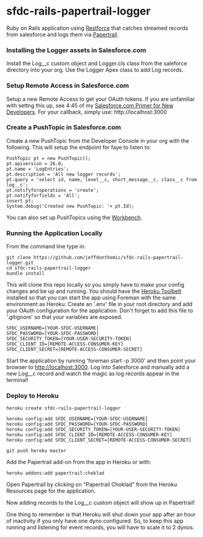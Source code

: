 # sfdc-rails-papertrail-logger

Ruby on Rails application using [Restforce](https://github.com/ejholmes/restforce) that catches streamed records from salesforce and logs them via [Papertrail](http://www.papertrailapp.com).

### Installing the Logger assets in Salesforce.com

Install the Log__c custom object and Logger.cls class from the saleforce directory into your org. Use the Logger Apex class to add Log records.

### Setup Remote Access in Salesforce.com

Setup a new Remote Access to get your OAuth tokens. If you are unfamiliar with settng this up, see 4:45 of my [Salesforce.com Primer for New Developers](http://www.youtube.com/watch?v=fq2ju2ML9GM). For your callback, simply use: http://localhost:3000

### Create a PushTopic in Salesforce.com

Create a new PushTopic from the Developer Console in your org with the following. This will setup the endpoint for faye to listen to:

	PushTopic pt = new PushTopic();  
	pt.apiversion = 26.0;  
	pt.name = 'LogEntries';
	pt.description = 'All new logger records';  
	pt.query = 'select id, name, level__c, short_message__c, class__c from log__c'; 
	pt.notifyforoperations = 'create';
	pt.notifyforfields = 'All'; 
	insert pt;  
	System.debug('Created new PushTopic: '+ pt.Id);

You can also set up PushTopics using the [Workbench](https://workbench.developerforce.com).

### Running the Application Locally

From the command line type in:

	git clone https://github.com/jeffdonthemic/sfdc-rails-papertrail-logger.git
	cd sfdc-rails-papertrail-logger
	bundle install

This will clone this repo locally so you simply have to make your config changes and be up and running. You should have the [Heroku Toolbelt](https://toolbelt.heroku.com) installed so that you can start the app using Foreman with the same environment as Heroku. Create an '.env' file in your root directory and add your OAuth configuration for the application. Don't forget to add this file to '.gitignore' so that your variables are exposed.

	SFDC_USERNAME=[YOUR-SFDC-USERNAME]
	SFDC_PASSWORD=[YOUR-SFDC-PASSWORD]
	SFDC_SECURITY_TOKEN=[YOUR-USER-SECURITY-TOKEN]
	SFDC_CLIENT_ID=[REMOTE-ACCESS-CONSUMER-KEY]
	SFDC_CLIENT_SECRET=[REMOTE-ACCESS-CONSUMER-SECRET]

Start the application by running 'foreman start -p 3000' and then point your browser to [http://localhost:3000](http://localhost:3000). Log into Salesforce and manually add a new Log__c record and watch the magic as log records appear in the terminal!

### Deploy to Heroku

	heroku create sfdc-rails-papertrail-logger

	heroku config:add SFDC_USERNAME=[YOUR-SFDC-USERNAME]
	heroku config:add SFDC_PASSWORD=[YOUR-SFDC-PASSWORD]
	heroku config:add SFDC_SECURITY_TOKEN=[YOUR-USER-SECURITY-TOKEN]
	heroku config:add SFDC_CLIENT_ID=[REMOTE-ACCESS-CONSUMER-KEY]
	heroku config:add SFDC_CLIENT_SECRET=[REMOTE-ACCESS-CONSUMER-SECRET]

	git push heroku master

Add the Papertrail add-on from the app in Heroku or with:

	heroku addons:add papertrail:choklad

Open Papertrail by clicking on "Papertrail Choklad" from the Heroku Resources page for the application.

Now adding records to the Log__c custom object will show up in Papertrail!

One thing to remember is that Heroku will shut down your app after an hour of inactivity if you only have one dyno configured. So, to keep this app running and listening for event records, you will have to scale it to 2 dynos.

